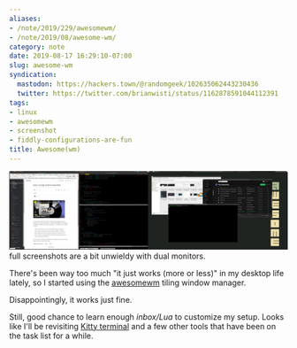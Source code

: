 ```yaml
---
aliases:
- /note/2019/229/awesomewm/
- /note/2019/08/awesome-wm/
category: note
date: 2019-08-17 16:29:10-07:00
slug: awesome-wm
syndication:
  mastodon: https://hackers.town/@randomgeek/102635062443230436
  twitter: https://twitter.com/brianwisti/status/1162878591044112391
tags:
- linux
- awesomewm
- screenshot
- fiddly-configurations-are-fun
title: Awesome(wm)
---
```


![attachments/img/2019/cover-2019-08-17.jpg](../../../attachments/img/2019/cover-2019-08-17.jpg)
full screenshots are a bit unwieldy with dual monitors.

There's been way too much "it just works (more or less)" in my desktop life lately, so I started using the [awesomewm](https://awesomewm.org) tiling window manager.

Disappointingly, it works just fine.

Still, good chance to learn enough *inbox/Lua* to customize my setup. Looks like I'll be revisiting [Kitty terminal](../05/kitty-terminal.md) and a few other tools that have been on the task list for a while.
